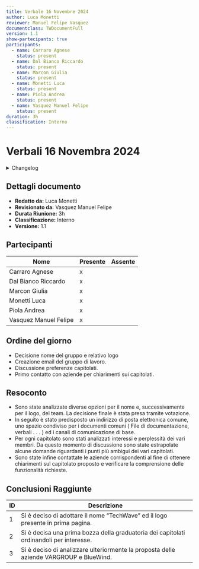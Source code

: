 ```yaml
---
title: Verbale 16 Novembre 2024
author: Luca Monetti
reviewer: Manuel Felipe Vasquez
documentclass: TWDocumentFull
version: 1.1
show-partecipants: true
participants:
  - name: Carraro Agnese
    status: present
  - name: Dal Bianco Riccardo
    status: present
  - name: Marcon Giulia
    status: present
  - name: Monetti Luca
    status: present
  - name: Piola Andrea
    status: present
  - name: Vasquez Manuel Felipe
    status: present
duration: 3h
classification: Interno
---
```


# Verbali 16 Novembra 2024

<details>
  <summary>Changelog</summary>

| Data       | Versione | Descrizione                              | Autore | Data Approvazione | Approvatore |
| ---------- | -------- | ---------------------------------------- | ------ | ----------------- | ----------- |
| 04/11/2024 | 1.1      | Aggiunto versionamento e durata riunione | L. M.  | 05/10/2024        | M. F. V     |
| 16/10/2024 | 1.0      | Prima stesura del documento              | L. M.  | 17/10/2024        | M. F. V     |

</details>

<!-- ::: {.no-export} -->

## Dettagli documento

- **Redatto da:** Luca Monetti
- **Revisionato da:** Vasquez Manuel Felipe
- **Durata Riunione:** 3h
- **Classificazione:** Interno
- **Versione:** 1.1

## Partecipanti

| Nome                  | Presente | Assente |
| --------------------- | -------- | ------- |
| Carraro Agnese        | x        |         |
| Dal Bianco Riccardo   | x        |         |
| Marcon Giulia         | x        |         |
| Monetti Luca          | x        |         |
| Piola Andrea          | x        |         |
| Vasquez Manuel Felipe | x        |         |

<!-- ::: -->

## Ordine del giorno

- Decisione nome del gruppo e relativo logo
- Creazione email del gruppo di lavoro.
- Discussione preferenze capitolati.
- Primo contatto con aziende per chiarimenti sui capitolati.

## Resoconto

- Sono state analizzate diverse opzioni per il nome e, successivamente per il logo, del team. La decisione finale è stata presa tramite votazione.
- In seguito è stato predisposto un indirizzo di posta elettronica comune, uno spazio condiviso per i documenti comuni ( File di documentazione, verbali . . . ) ed i canali di comunicazione di base.
- Per ogni capitolato sono stati analizzati interessi e perplessità dei vari membri. Da questo momento di discussione sono state estrapolate alcune domande riguardanti i punti più ambigui dei vari capitolati.
- Sono state infine contattate le aziende corrispondenti al fine di ottenere chiarimenti sul capitolato proposto e verificare la comprensione delle funzionalità richieste.

## Conclusioni Raggiunte

| ID  | Descrizione                                                                             |
| --- | --------------------------------------------------------------------------------------- |
| 1   | Si è deciso di adottare il nome “TechWave” ed il logo presente in prima pagina.         |
| 2   | Si è decisa una prima bozza della graduatoria dei capitolati ordinandoli per interesse. |
| 3   | Si è deciso di analizzare ulteriormente la proposta delle aziende VARGROUP e BlueWind.  |
